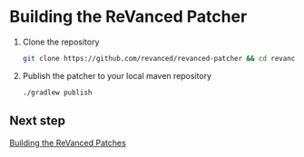 # Building the ReVanced Patcher

1. Clone the repository

   ```bash
   git clone https://github.com/revanced/revanced-patcher && cd revanced-patcher
   ```

2. Publish the patcher to your local maven repository

   ```bash
   ./gradlew publish
   ```

## Next step

[Building the ReVanced Patches](4_building_revanced_patches.md)
